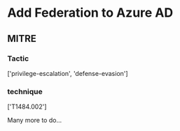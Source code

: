 # Add Federation to Azure AD

## MITRE

### Tactic
['privilege-escalation', 'defense-evasion']

### technique
['T1484.002']

Many more to do...
